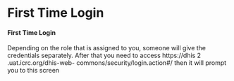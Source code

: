 # First Time Login

#### First Time Login

Depending on the role that is assigned to you, someone will give the credentials separately. After that you need to access https://dhis 2 .uat.icrc.org/dhis-web- commons/security/login.action#/ then it will prompt you to this screen
